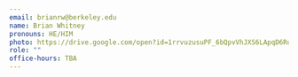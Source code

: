 ```yaml
---
email: brianrw@berkeley.edu
name: Brian Whitney
pronouns: HE/HIM
photo: https://drive.google.com/open?id=1rrvuzusuPF_6bQpvVhJXS6LApqD6Rujy
role: ""
office-hours: TBA
---
```

